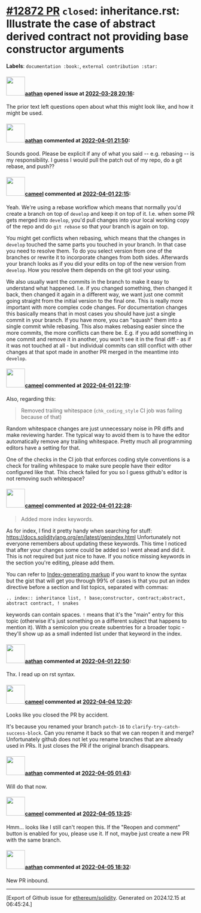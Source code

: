 # [\#12872 PR](https://github.com/ethereum/solidity/pull/12872) `closed`: inheritance.rst: Illustrate the case of abstract derived contract not providing base constructor arguments
**Labels**: `documentation :book:`, `external contribution :star:`


#### <img src="https://avatars.githubusercontent.com/u/24279435?v=4" width="50">[aathan](https://github.com/aathan) opened issue at [2022-03-28 20:16](https://github.com/ethereum/solidity/pull/12872):

The prior text left questions open about what this might look like, and how it might be used.

#### <img src="https://avatars.githubusercontent.com/u/24279435?v=4" width="50">[aathan](https://github.com/aathan) commented at [2022-04-01 21:50](https://github.com/ethereum/solidity/pull/12872#issuecomment-1086357791):

Sounds good. Please be explicit if any of what you said -- e.g. rebasing -- is my responsibility. I guess I would pull the patch out of my repo, do a git rebase, and push??

#### <img src="https://avatars.githubusercontent.com/u/137030?v=4" width="50">[cameel](https://github.com/cameel) commented at [2022-04-01 22:15](https://github.com/ethereum/solidity/pull/12872#issuecomment-1086377723):

Yeah. We're using a rebase workflow which means that normally you'd create a branch on top of `develop` and keep it on top of it. I.e. when some PR gets merged into `develop`, you'd pull changes into your local working copy of the repo and do `git rebase` so that your branch is again on top.

You might get conflicts when rebasing, which means that the changes in `develop` touched the same parts you touched in your branch. In that case you need to resolve them. To do you select version from one of the branches or rewrite it to incorporate changes from both sides. Afterwards your branch looks as if you did your edits on top of the new version from `develop`. How you resolve them depends on the git tool your using.

We also usually want the commits in the branch to make it easy to understand what happened. I.e. if you changed something, then changed it back, then changed it again in a different way, we want just one commit going straight from the initial version to the final one. This is really more important with more complex code changes. For documentation changes this basically means that in most cases you should have just a single commit in your branch. If you have more, you can "squash" them into a single commit while rebasing. This also makes rebasing easier since the more commits, the more conflicts can there be. E.g. if you add something in one commit and remove it in another, you won't see it in the final diff - as if it was not touched at all - but individual commits can still conflict with other changes at that spot made in another PR merged in the meantime into `develop`.

#### <img src="https://avatars.githubusercontent.com/u/137030?v=4" width="50">[cameel](https://github.com/cameel) commented at [2022-04-01 22:19](https://github.com/ethereum/solidity/pull/12872#issuecomment-1086379516):

Also, regarding this:

> Removed trailing whitespace (`chk_coding_style` CI job was failing because of that)

Random whitespace changes are just unnecessary noise in PR diffs and make reviewing harder. The typical way to avoid them is to have the editor automatically remove any trailing whitespace. Pretty much all programming editors have a setting for that.

One of the checks in the CI job that enforces coding style conventions is a check for trailing whitespace to make sure people have their editor configured like that. This check failed for you so I guess github's editor is not removing such whitespace?

#### <img src="https://avatars.githubusercontent.com/u/137030?v=4" width="50">[cameel](https://github.com/cameel) commented at [2022-04-01 22:28](https://github.com/ethereum/solidity/pull/12872#issuecomment-1086385254):

> Added more index keywords.

As for index, I find it pretty handy when searching for stuff: https://docs.soliditylang.org/en/latest/genindex.html
Unfortunately not everyone remembers about updating these keywords. This time I noticed that after your changes some could be added so I went ahead and did it. This is not required but just nice to have. If you notice missing keywords in the section you're editing, please add them.

You can refer to [Index-generating markup](https://www.sphinx-doc.org/en/master/usage/restructuredtext/directives.html#index-generating-markup) if you want to know the syntax but the gist that will get you through 99% of cases is that you put an index directive before a section and list topics, separated with commas:
```
.. index:: inheritance list, ! base;constructor, contract;abstract, abstract contract, ! snakes
```

keywords can contain spaces. `!` means that it's the "main" entry for this topic (otherwise it's just something on a different subject that happens to mention it). With a semicolon you create subentries for a broader topic - they'll show up as a small indented list under that keyword in the index.

#### <img src="https://avatars.githubusercontent.com/u/24279435?v=4" width="50">[aathan](https://github.com/aathan) commented at [2022-04-01 22:50](https://github.com/ethereum/solidity/pull/12872#issuecomment-1086394504):

Thx. I read up on rst syntax.

#### <img src="https://avatars.githubusercontent.com/u/137030?v=4" width="50">[cameel](https://github.com/cameel) commented at [2022-04-04 12:20](https://github.com/ethereum/solidity/pull/12872#issuecomment-1087486185):

Looks like you closed the PR by accident.

It's because you renamed your branch `patch-16` to `clarify-try-catch-success-block`. Can you rename it back so that we can reopen it and merge? Unfortunately github does not let you rename branches that are already used in PRs. It just closes the PR if the original branch disappears.

#### <img src="https://avatars.githubusercontent.com/u/24279435?v=4" width="50">[aathan](https://github.com/aathan) commented at [2022-04-05 01:43](https://github.com/ethereum/solidity/pull/12872#issuecomment-1088186236):

Will do that now.

#### <img src="https://avatars.githubusercontent.com/u/137030?v=4" width="50">[cameel](https://github.com/cameel) commented at [2022-04-05 13:25](https://github.com/ethereum/solidity/pull/12872#issuecomment-1088701626):

Hmm... looks like I still can't reopen this. If the "Reopen and comment" button is enabled for you, please use it. If not, maybe just create a new PR with the same branch.

#### <img src="https://avatars.githubusercontent.com/u/24279435?v=4" width="50">[aathan](https://github.com/aathan) commented at [2022-04-05 18:32](https://github.com/ethereum/solidity/pull/12872#issuecomment-1089164040):

New PR inbound.


-------------------------------------------------------------------------------



[Export of Github issue for [ethereum/solidity](https://github.com/ethereum/solidity). Generated on 2024.12.15 at 06:45:24.]
